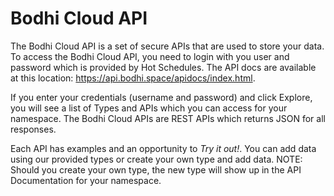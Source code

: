 Bodhi Cloud API
===========

The Bodhi Cloud API is a set of secure APIs that are used to store your data.  To access the Bodhi Cloud API, you need to login with you user and password which is provided by Hot Schedules.  The API docs are available at this location: <a href="https://api.bodhi.space/apidocs/index.html">https://api.bodhi.space/apidocs/index.html</a>.  

If you enter your credentials (username and password) and click Explore, you will see a list of Types and APIs which you can access for your namespace.  The Bodhi Cloud APIs are REST APIs which returns JSON for all responses.  

Each API has examples and an opportunity to _*Try it out!*_.  You can add data using our provided types or create your own type and add data.  NOTE: Should you create your own type, the new type will show up in the API Documentation for your namespace.

